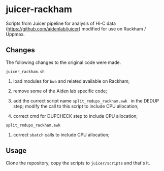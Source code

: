 # juicer-rackham
Scripts from Juicer pipeline for analysis of Hi-C data (https://github.com/aidenlab/juicer) modified for use on Rackham / Uppmax.

## Changes

The following changes to the original code were made.

`juicer_rackham.sh`

1. load modules for `bwa` and related available on Rackham;

2. remove some of the Aiden lab specific code;

3. add the currect script name `split_rmdups_rackham.awk ` in the DEDUP step; modify the call to this script to include CPU allocation;

4. correct cmd for DUPCHECK step to include CPU allocation;


`split_rmdups_rackham.awk`

1. correct `sbatch` calls to include CPU allocation;


## Usage

Clone the repository, copy the scripts to `juicer/scripts` and that's it.
